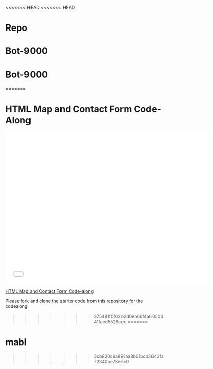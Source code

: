 <<<<<<< HEAD
<<<<<<< HEAD
# Repo
# Bot-9000
# Bot-9000
=======
# HTML Map and Contact Form Code-Along

<iframe width="640" height="480" src="//www.youtube.com/embed/lYHcdsF0Iug?rel=0&modestbranding=1" frameborder="0" allowfullscreen></iframe><p><a href="https://www.youtube.com/watch?v=lYHcdsF0Iug">HTML Map and Contact Form Code-along</a></p>

Please fork and clone the starter code from this repository for the codealong!
>>>>>>> 375481f0f03b2d0eb6bf4a6050441facd5528cec
=======
# mabl
>>>>>>> 3cb820c9a891aa8b01bcb3643fa72340be78e6c0
